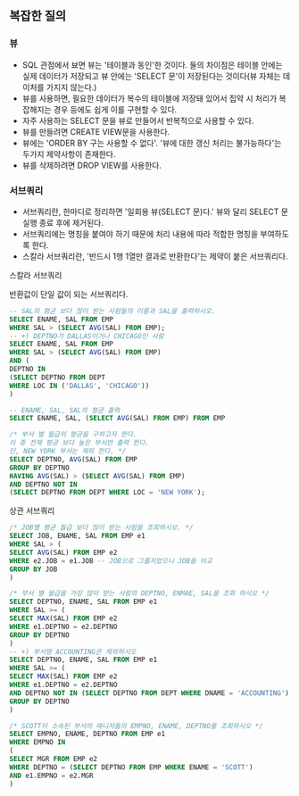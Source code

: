 ## 복잡한 질의

### 뷰

- SQL 관점에서 뵤면 뷰는 '테이블과 동인'한 것이다. 둘의 차이점은 테이블 안에는 실제 데이터가 저장되고 뷰 안에는 'SELECT 문'이 저장된다는 것이다(뷰 자체는 데이처를 가지지 않는다.)
- 뷰를 사용하면, 필요한 데이터가 복수의 테이블에 저장돼 있어서 집약 시 처리가 복잡해지는 경우 등에도 쉽게 이를 구현할 수 있다.
- 자주 사용하는 SELECT 문을 뷰로 만들어서 반복적으로 사용할 수 있다.
- 뷰를 만들려면 CREATE VIEW문을 사용한다.
- 뷰에는 'ORDER BY 구는 사용할 수 없다'. '뷰에 대한 갱신 처리는 불가능하다'는 두가지 제약사항이 존재한다.
- 뷰를 삭제하려면 DROP VIEW를 사용한다.



### 서브쿼리

- 서브쿼리란, 한마디로 정리하면 '일회용 뷰(SELECT 문)다.' 뷰와 달리 SELECT 문 실행 종료 후에 제거된다.
- 서브쿼리에는 명칭을 붙여야 하기 때문에 처리 내용에 따라 적합한 명칭을 부여하도록 한다.
- 스칼라 서브쿼리란, '반드시 1행 1열만 결과로 반환한다'는 제약이 붙은 서브쿼리다.

스칼라 서브쿼리

반환값이 단일 값이 되는 서브쿼리다.

```SQL
-- SAL의 평균 보다 많이 받는 사람들의 이름과 SAL을 출력하시오.
SELECT ENAME, SAL FROM EMP
WHERE SAL > (SELECT AVG(SAL) FROM EMP);
-- +) DEPTNO가 DALLAS이거나 CHICAGO인 사람
SELECT ENAME, SAL FROM EMP
WHERE SAL > (SELECT AVG(SAL) FROM EMP) 
AND (
DEPTNO IN 
(SELECT DEPTNO FROM DEPT 
WHERE LOC IN ('DALLAS', 'CHICAGO'))
)

-- ENAME, SAL, SAL의 평균 출력
SELECT ENAME, SAL, (SELECT AVG(SAL) FROM EMP) FROM EMP

/* 부서 별 월급의 평균을 구하고자 한다.
이 중 전체 평균 보다 높은 부서만 출력 한다.
단, NEW YORK 부서는 제외 한다. */
SELECT DEPTNO, AVG(SAL) FROM EMP
GROUP BY DEPTNO
HAVING AVG(SAL) > (SELECT AVG(SAL) FROM EMP)
AND DEPTNO NOT IN 
(SELECT DEPTNO FROM DEPT WHERE LOC = 'NEW YORK');
```

상관 서브쿼리

```sql
/* JOB별 평균 월급 보다 많이 받는 사람을 조회하시오. */
SELECT JOB, ENAME, SAL FROM EMP e1
WHERE SAL > (
SELECT AVG(SAL) FROM EMP e2
WHERE e2.JOB = e1.JOB -- JOB으로 그룹지었으니 JOB을 비교
GROUP BY JOB
)

/* 부서 별 월급을 가장 많이 받는 사람의 DEPTNO, ENMAE, SAL을 조회 하시오 */
SELECT DEPTNO, ENAME, SAL FROM EMP e1
WHERE SAL >= (
SELECT MAX(SAL) FROM EMP e2
WHERE e1.DEPTNO = e2.DEPTNO
GROUP BY DEPTNO
)
-- +) 부서명 ACCOUNTING은 제외하시오
SELECT DEPTNO, ENAME, SAL FROM EMP e1
WHERE SAL >= (
SELECT MAX(SAL) FROM EMP e2
WHERE e1.DEPTNO = e2.DEPTNO
AND DEPTNO NOT IN (SELECT DEPTNO FROM DEPT WHERE DNAME = 'ACCOUNTING')
GROUP BY DEPTNO
)
```

```SQL
/* SCOTT이 소속된 부서의 매니저들의 EMPNO, ENAME, DEPTNO를 조회하시오 */
SELECT EMPNO, ENAME, DEPTNO FROM EMP e1
WHERE EMPNO IN 
(
SELECT MGR FROM EMP e2
WHERE DEPTNO = (SELECT DEPTNO FROM EMP WHERE ENAME = 'SCOTT')
AND e1.EMPNO = e2.MGR
)
```



